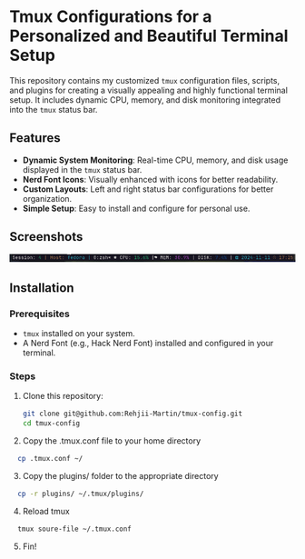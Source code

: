 # Tmux Configurations for a Personalized and Beautiful Terminal Setup

This repository contains my customized `tmux` configuration files, scripts, and plugins for creating a visually appealing and highly functional terminal setup. It includes dynamic CPU, memory, and disk monitoring integrated into the `tmux` status bar.

## Features

- **Dynamic System Monitoring**: Real-time CPU, memory, and disk usage displayed in the `tmux` status bar.
- **Nerd Font Icons**: Visually enhanced with icons for better readability.
- **Custom Layouts**: Left and right status bar configurations for better organization.
- **Simple Setup**: Easy to install and configure for personal use.

## Screenshots

![Status Bar Screenshot](/images/tmuxstatusbaronly.png)

## Installation

### Prerequisites

- `tmux` installed on your system.
- A Nerd Font (e.g., Hack Nerd Font) installed and configured in your terminal.

### Steps

1. Clone this repository:

   ```bash
   git clone git@github.com:Rehjii-Martin/tmux-config.git
   cd tmux-config

   ```

2. Copy the .tmux.conf file to your home directory

```bash
  cp .tmux.conf ~/

```

3. Copy the plugins/ folder to the appropriate directory

```bash
  cp -r plugins/ ~/.tmux/plugins/

```

4. Reload tmux

```bash
  tmux soure-file ~/.tmux.conf
```

5. Fin!
